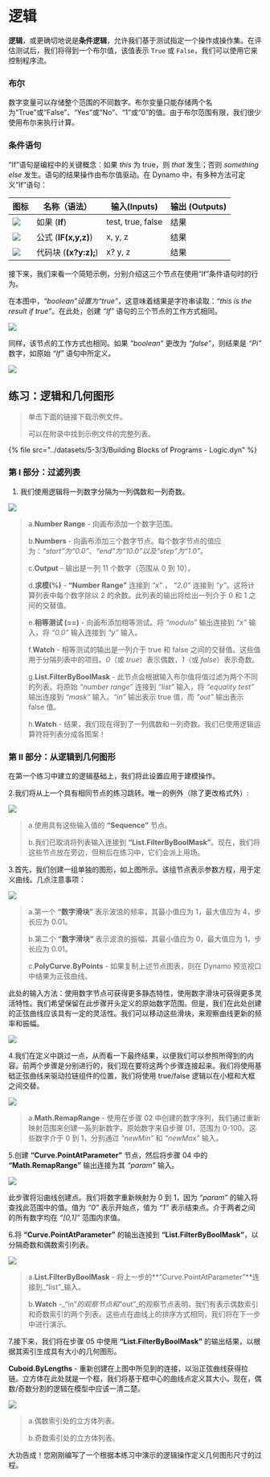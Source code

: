 # 逻辑

**逻辑**，或更确切地说是**条件逻辑**，允许我们基于测试指定一个操作或操作集。在评估测试后，我们将得到一个布尔值，该值表示 `True` 或 `False`，我们可以使用它来控制程序流。

### 布尔

数字变量可以存储整个范围的不同数字。布尔变量只能存储两个名为“True”或“False”、“Yes”或“No”、“1”或“0”的值。由于布尔范围有限，我们很少使用布尔来执行计算。

### 条件语句

“If”语句是编程中的关键概念：如果 _this_ 为 true，则 _that_ 发生；否则 _something else_ 发生。语句的结果操作由布尔值驱动。在 Dynamo 中，有多种方法可定义“If”语句：

| 图标                                             | 名称（语法）             | 输入(Inputs)            | 输出 (Outputs) |
| ------------------------------------------------ | ------------------------- | ----------------- | ------- |
| ![](../images/5-1/If.jpg)                        | 如果 (**If**)               | test, true, false | 结果  |
| ![](../images/5-1/Formula.jpg)                   | 公式 (**IF(x,y,z)**)   | x, y, z           | 结果  |
| ![](<../images/5-1/CodeBlock(1)(1) (1) (1).jpg>) | 代码块 (**(x?y:z);**) | x? y, z           | 结果  |

接下来，我们来看一个简短示例，分别介绍这三个节点在使用“If”条件语句时的行为。

在本图中，_“boolean”_设置为_“true”_，这意味着结果是字符串读取：_“this is the result if true”_。在此处，创建 _“If”_ 语句的三个节点的工作方式相同。

![](../images/5-3/3/logic-conditionalstatements01false.jpg)

同样，该节点的工作方式也相同。如果 _“boolean”_ 更改为 _“false”_，则结果是 _“Pi”_ 数字，如原始 _“If”_ 语句中所定义。

![](../images/5-3/3/logic-conditionalstatements02true.jpg)

## 练习：逻辑和几何图形

> 单击下面的链接下载示例文件。
>
> 可以在附录中找到示例文件的完整列表。

{% file src="../datasets/5-3/3/Building Blocks of Programs - Logic.dyn" %}

### 第 I 部分：过滤列表

1. 我们使用逻辑将一列数字分隔为一列偶数和一列奇数。

![](../images/5-3/3/logic-exercisepartI-01.jpg)

> a.**Number Range** \- 向画布添加一个数字范围。
>
> b.**Numbers** \- 向画布添加三个数字节点。每个数字节点的值应为：_“start”_为_“0.0”_、_“end”_为_“10.0”_以及_“step”_为_“1.0”_。
>
> c.**Output** \- 输出是一列 11 个数字（范围从 0 到 10）。
>
> d.**求模(%)** - **“Number Range”** 连接到 _“x”_ ， _“2.0”_ 连接到 _“y”_。这将计算列表中每个数字除以 2 的余数。此列表的输出将给出一列介于 0 和 1 之间的交替值。
>
> e.**相等测试 (==)** \- 向画布添加相等测试。将 _“modulo”_ 输出连接到 _“x”_ 输入，将 _“0.0”_ 输入连接到 _“y”_ 输入。
>
> f.**Watch** \- 相等测试的输出是一列介于 true 和 false 之间的交替值。这些值用于分隔列表中的项目。_0_（或 _true_）表示偶数，_1_（或 _false_）表示奇数。
>
> g.**List.FilterByBoolMask** \- 此节点会根据输入布尔值将值过滤为两个不同的列表。将原始 _“number range”_ 连接到 _“list”_ 输入，将 _“equality test”_ 输出连接到 _“mask”_ 输入。_“in”_ 输出表示 true 值，而 _“out”_ 输出表示 false 值。
>
> h.**Watch** \- 结果，我们现在得到了一列偶数和一列奇数。我们已使用逻辑运算符将列表分成各图案！

### 第 II 部分：从逻辑到几何图形

在第一个练习中建立的逻辑基础上，我们将此设置应用于建模操作。

2\.我们将从上一个具有相同节点的练习跳转。唯一的例外（除了更改格式外）:

![](../images/5-3/3/logic-exercisepartII-01.jpg)

> a.使用具有这些输入值的 **“Sequence”** 节点。
>
> b.我们已取消将列表输入连接到 **“List.FilterByBoolMask”**。现在，我们将这些节点放在旁边，但稍后在练习中，它们会派上用场。

3\.首先，我们创建一组单独的图形，如上图所示。该组节点表示参数方程，用于定义曲线。几点注意事项：

![](../images/5-3/3/logic-exercisepartII-02.jpg)

> a.第一个 **“数字滑块”** 表示波浪的频率，其最小值应为 1，最大值应为 4，步长应为 0.01。
>
> b.第二个 **“数字滑块”** 表示波浪的振幅，其最小值应为 0，最大值应为 1，步长应为 0.01。
>
> c.**PolyCurve.ByPoints** \- 如果复制上述节点图表，则在 Dynamo 预览视口中结果为正弦曲线。

此处的输入方法：使用数字节点可获得更多静态特性，使用数字滑块可获得更多灵活特性。我们希望保留在此步骤开头定义的原始数字范围。但是，我们在此处创建的正弦曲线应该具有一定的灵活性。我们可以移动这些滑块，来观察曲线更新的频率和振幅。

![](../images/5-3/3/logic-exercisepartII-03.gif)

4\.我们在定义中跳过一点，从而看一下最终结果，以便我们可以参照所得到的内容。前两个步骤是分别进行的，我们现在要将这两个步骤连接起来。我们将使用基础正弦曲线来驱动拉链组件的位置，我们将使用 true/false 逻辑以在小框和大框之间交替。

![](../images/5-3/3/logic-exercisepartII-04.jpg)

> a.**Math.RemapRange** \- 使用在步骤 02 中创建的数字序列，我们通过重新映射范围来创建一系列新数字。原始数字来自步骤 01，范围为 0-100。这些数字介于 0 到 1，分别通过 _“newMin”_ 和 _“newMax”_ 输入。

5\.创建 **“Curve.PointAtParameter”** 节点，然后将步骤 04 中的 **“Math.RemapRange”** 输出连接为其 _“param”_ 输入。

![](../images/5-3/3/logic-exercisepartII-05.jpg)

此步骤将沿曲线创建点。我们将数字重新映射为 0 到 1，因为 _“param”_ 的输入将查找此范围中的值。值为 _“0”_ 表示开始点，值为 _“1”_ 表示结束点。介于两者之间的所有数字均在 _“[0,1]”_ 范围内求值。

6\.将 **“Curve.PointAtParameter”** 的输出连接到 **“List.FilterByBoolMask”**，以分隔奇数和偶数索引列表。

![](../images/5-3/3/logic-exercisepartII-06.jpg)

> a.**List.FilterByBoolMask** \- 将上一步的**“Curve.PointAtParameter”**连接到_“list”_输入。
>
> b.**Watch** -_“in”_的观察节点和_“out”_的观察节点表明，我们有表示偶数索引和奇数索引的两个列表。这些点在曲线上的排序方式相同，我们将在下一步中进行演示。

7\.接下来，我们将在步骤 05 中使用 **“List.FilterByBoolMask”** 的输出结果，以根据其索引生成具有大小的几何图形。

**Cuboid.ByLengths** \- 重新创建在上图中所见到的连接，以沿正弦曲线获得拉链。立方体在此处就是一个框，我们将基于框中心的曲线点定义其大小。现在，偶数/奇数分割的逻辑在模型中应该一清二楚。

![](../images/5-3/3/logic-exercisepartII-07.jpg)

> a.偶数索引处的立方体列表。
>
> b.奇数索引处的立方体列表。

大功告成！您刚刚编写了一个根据本练习中演示的逻辑操作定义几何图形尺寸的过程。
